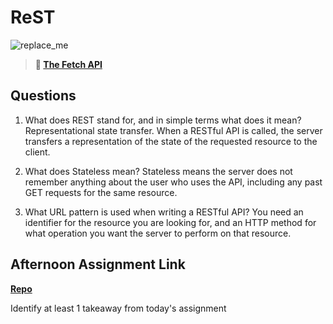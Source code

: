 # ReST

![replace_me](https://codeworks.blob.core.windows.net/public/assets/img/illustrations/placeholder.svg)

> **📖 [The Fetch API](https://codeworksacademy.com/fs-student-guide/resources/wk4/04-Fetch)**

## Questions

1. What does REST stand for, and in simple terms what does it mean?
   Representational state transfer. When a RESTful API is called, the server transfers a representation of the state of the requested resource to the client.

2. What does Stateless mean?
   Stateless means the server does not remember anything about the user who uses the API, including any past GET requests for the same resource.

3. What URL pattern is used when writing a RESTful API?
   You need an identifier for the resource you are looking for, and an HTTP method for what operation you want the server to perform on that resource.

## Afternoon Assignment Link

**[Repo](https://github.com/TobyComon/<ASSIGNMENT_REPO>)**

Identify at least 1 takeaway from today's assignment

